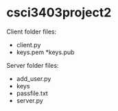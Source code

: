 # csci3403project2

Client folder files:
* client.py
* keys.pem
*keys.pub

Server folder files:
* add_user.py
* keys 
* passfile.txt
* server.py
